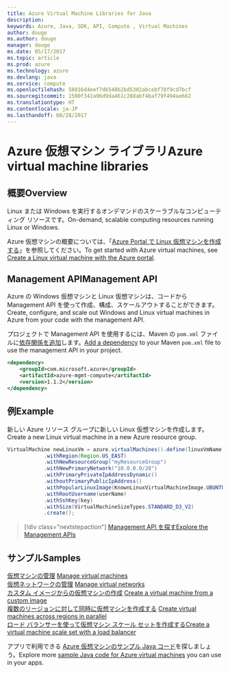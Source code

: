 ```yaml
---
title: Azure Virtual Machine Libraries for Java
description: 
keywords: Azure, Java, SDK, API, Compute , Virtual Machines
author: douge
ms.author: douge
manager: douge
ms.date: 05/17/2017
ms.topic: article
ms.prod: azure
ms.technology: azure
ms.devlang: java
ms.service: compute
ms.openlocfilehash: 58016d4eef7d6548b2bd5302abcebf78f9cd7bcf
ms.sourcegitcommit: 1500f341a96d9da461c288abf4baf79f494ae662
ms.translationtype: HT
ms.contentlocale: ja-JP
ms.lasthandoff: 08/28/2017
---
```

# <a name="azure-virtual-machine-libraries"></a><span data-ttu-id="5bf28-103">Azure 仮想マシン ライブラリ</span><span class="sxs-lookup"><span data-stu-id="5bf28-103">Azure virtual machine libraries</span></span>

## <a name="overview"></a><span data-ttu-id="5bf28-104">概要</span><span class="sxs-lookup"><span data-stu-id="5bf28-104">Overview</span></span>

<span data-ttu-id="5bf28-105">Linux または Windows を実行するオンデマンドのスケーラブルなコンピューティング リソースです。</span><span class="sxs-lookup"><span data-stu-id="5bf28-105">On-demand, scalable computing resources running Linux or Windows.</span></span>

<span data-ttu-id="5bf28-106">Azure 仮想マシンの概要については、「[Azure Portal で Linux 仮想マシンを作成する](/azure/virtual-machines/linux/quick-create-portal)」を参照してください。</span><span class="sxs-lookup"><span data-stu-id="5bf28-106">To get started with Azure virtual machines, see [Create a Linux virtual machine with the Azure portal](/azure/virtual-machines/linux/quick-create-portal).</span></span>

## <a name="management-api"></a><span data-ttu-id="5bf28-107">Management API</span><span class="sxs-lookup"><span data-stu-id="5bf28-107">Management API</span></span>

<span data-ttu-id="5bf28-108">Azure の Windows 仮想マシンと Linux 仮想マシンは、コードから Management API を使って作成、構成、スケールアウトすることができます。</span><span class="sxs-lookup"><span data-stu-id="5bf28-108">Create, configure, and scale out Windows and Linux virtual machines in Azure from your code with the management API.</span></span>

<span data-ttu-id="5bf28-109">プロジェクトで Management API を使用するには、Maven の `pom.xml` ファイルに[依存関係を追加](https://maven.apache.org/guides/getting-started/index.html#How_do_I_use_external_dependencies)します。</span><span class="sxs-lookup"><span data-stu-id="5bf28-109">[Add a dependency](https://maven.apache.org/guides/getting-started/index.html#How_do_I_use_external_dependencies) to your Maven `pom.xml` file to use the management API in your project.</span></span>  

```XML
<dependency>
    <groupId>com.microsoft.azure</groupId>
    <artifactId>azure-mgmt-compute</artifactId>
    <version>1.1.2</version>
</dependency>
```   


## <a name="example"></a><span data-ttu-id="5bf28-110">例</span><span class="sxs-lookup"><span data-stu-id="5bf28-110">Example</span></span>

<span data-ttu-id="5bf28-111">新しい Azure リソース グループに新しい Linux 仮想マシンを作成します。</span><span class="sxs-lookup"><span data-stu-id="5bf28-111">Create a new Linux virtual machine in a new Azure resource group.</span></span>

```java
VirtualMachine newLinuxVm = azure.virtualMachines().define(linuxVmName)
            .withRegion(Region.US_EAST)
            .withNewResourceGroup("myResourceGroup")
            .withNewPrimaryNetwork("10.0.0.0/28")
            .withPrimaryPrivateIpAddressDynamic()
            .withoutPrimaryPublicIpAddress()
            .withPopularLinuxImage(KnownLinuxVirtualMachineImage.UBUNTU_SERVER_16_04_LTS)
            .withRootUsername(userName)
            .withSshKey(key)
            .withSize(VirtualMachineSizeTypes.STANDARD_D3_V2)
            .create();
```

> [!div class="nextstepaction"]
> [<span data-ttu-id="5bf28-112">Management API を探す</span><span class="sxs-lookup"><span data-stu-id="5bf28-112">Explore the Management APIs</span></span>](/java/api/overview/azure/virtualmachines/managementapi)


## <a name="samples"></a><span data-ttu-id="5bf28-113">サンプル</span><span class="sxs-lookup"><span data-stu-id="5bf28-113">Samples</span></span>

<span data-ttu-id="5bf28-114">[仮想マシンの管理][1] </span><span class="sxs-lookup"><span data-stu-id="5bf28-114">[Manage virtual machines][1] </span></span>  
<span data-ttu-id="5bf28-115">[仮想ネットワークの管理][6] </span><span class="sxs-lookup"><span data-stu-id="5bf28-115">[Manage virtual networks][6] </span></span>  
<span data-ttu-id="5bf28-116">[カスタム イメージからの仮想マシンの作成][2] </span><span class="sxs-lookup"><span data-stu-id="5bf28-116">[Create a virtual machine from a custom image][2] </span></span>  
<span data-ttu-id="5bf28-117">[複数のリージョンに対して同時に仮想マシンを作成する][5]  </span><span class="sxs-lookup"><span data-stu-id="5bf28-117">[Create virtual machines across regions in parallel][5]  </span></span>  
<span data-ttu-id="5bf28-118">[ロード バランサーを使って仮想マシン スケール セットを作成する][7]</span><span class="sxs-lookup"><span data-stu-id="5bf28-118">[Create a virtual machine scale set with a load balancer][7]</span></span>    

[1]: ../docs-ref-conceptual/java-sdk-manage-virtual-machines.md
[2]: https://azure.microsoft.com/resources/samples/managed-disk-java-create-virtual-machine-using-custom-image/
[5]: ../docs-ref-conceptual/java-sdk-virtual-machines-in-parallel.md
[6]: ../docs-ref-conceptual/java-sdk-manage-virtual-networks.md
[7]: ../docs-ref-conceptual/java-sdk-manage-vm-scalesets.md

<span data-ttu-id="5bf28-119">アプリで利用できる [Azure 仮想マシンのサンプル Java コード](https://azure.microsoft.com/resources/samples/?platform=java&term=VM)を探しましょう。</span><span class="sxs-lookup"><span data-stu-id="5bf28-119">Explore more [sample Java code for Azure virtual machines](https://azure.microsoft.com/resources/samples/?platform=java&term=VM) you can use in your apps.</span></span>
